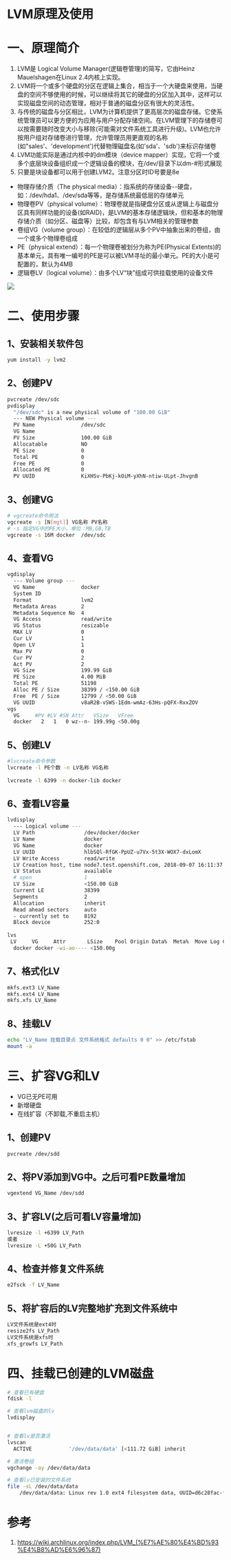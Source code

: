# LVM原理及使用

# 一、原理简介

1. LVM是 Logical Volume Manager(逻辑卷管理)的简写，它由Heinz Mauelshagen在Linux 2.4内核上实现。
2. LVM将一个或多个硬盘的分区在逻辑上集合，相当于一个大硬盘来使用，当硬盘的空间不够使用的时候，可以继续将其它的硬盘的分区加入其中，这样可以实现磁盘空间的动态管理，相对于普通的磁盘分区有很大的灵活性。
3. 与传统的磁盘与分区相比，LVM为计算机提供了更高层次的磁盘存储。它使系统管理员可以更方便的为应用与用户分配存储空间。在LVM管理下的存储卷可以按需要随时改变大小与移除(可能需对文件系统工具进行升级)。LVM也允许按用户组对存储卷进行管理，允许管理员用更直观的名称(如"sales'、'development')代替物理磁盘名(如'sda'、'sdb')来标识存储卷
4. LVM功能实际是通过内核中的dm模块（device mapper）实现，它将一个或多个底层块设备组织成一个逻辑设备的模块，在/dev/目录下以dm-#形式展现
5. 只要是块设备都可以用于创建LVM2。注意分区时ID号要是8e


- 物理存储介质（The physical media）：指系统的存储设备--硬盘，如：/dev/hda1、/dev/sda等等，是存储系统最低层的存储单元
- 物理卷PV（physical volume）：物理卷就是指硬盘分区或从逻辑上与磁盘分区具有同样功能的设备(如RAID)，是LVM的基本存储逻辑块，但和基本的物理存储介质（如分区、磁盘等）比较，却包含有与LVM相关的管理参数
- 卷组VG（volume group）：在较低的逻辑层从多个PV中抽象出来的卷组，由一个或多个物理卷组成
- PE（physical extend）：每一个物理卷被划分为称为PE(Physical Extents)的基本单元，具有唯一编号的PE是可以被LVM寻址的最小单元。PE的大小是可配置的，默认为4MB
- 逻辑卷LV（logical volume）：由多个LV“块”组成可供挂载使用的设备文件

![](../assets/linux-lvm-1.jpg)

# 二、使用步骤

## 1、安装相关软件包

```bash
yum install -y lvm2
```

## 2、创建PV

```bash
pvcreate /dev/sdc
pvdisplay 
  "/dev/sdc" is a new physical volume of "100.00 GiB"
  --- NEW Physical volume ---
  PV Name               /dev/sdc
  VG Name               
  PV Size               100.00 GiB
  Allocatable           NO
  PE Size               0   
  Total PE              0
  Free PE               0
  Allocated PE          0
  PV UUID               KiXHSv-PbKj-kOiM-yXhN-ntiw-ULpt-JhvgnB
```

## 3、创建VG

```bash
# vgcreate命令用法
vgcreate -s [N[mgt]] VG名称 PV名称
# -s 指定VG中的PE大小，单位：MB,GB,TB
vgcreate -s 16M docker  /dev/sdc 
```

## 4、查看VG

```bash
vgdisplay
  --- Volume group ---
  VG Name               docker
  System ID             
  Format                lvm2
  Metadata Areas        2
  Metadata Sequence No  4
  VG Access             read/write
  VG Status             resizable
  MAX LV                0
  Cur LV                1
  Open LV               1
  Max PV                0
  Cur PV                2
  Act PV                2
  VG Size               199.99 GiB
  PE Size               4.00 MiB
  Total PE              51198
  Alloc PE / Size       38399 / <150.00 GiB
  Free  PE / Size       12799 / <50.00 GiB
  VG UUID               v8aR2B-vSWS-1Edm-wmAz-63Hs-pQFX-RxxZOV
vgs  
  VG     #PV #LV #SN Attr   VSize   VFree  
  docker   2   1   0 wz--n- 199.99g <50.00g
```

## 5、创建LV

```bash
#lvcreate命令参数
lvcreate -l PE个数 -n LV名称 VG名称
​
lvcreate -l 6399 -n docker-lib docker
```

## 6、查看LV容量

```bash
lvdisplay
  --- Logical volume ---
  LV Path                /dev/docker/docker
  LV Name                docker
  VG Name                docker
  LV UUID                hlbSQl-RfGK-PpUZ-u7Vx-5t3X-WOX7-dxLomX
  LV Write Access        read/write
  LV Creation host, time node7.test.openshift.com, 2018-09-07 16:11:37 +0800
  LV Status              available
  # open                 1
  LV Size                <150.00 GiB
  Current LE             38399
  Segments               2
  Allocation             inherit
  Read ahead sectors     auto
  - currently set to     8192
  Block device           252:0
​
lvs
 LV     VG     Attr       LSize    Pool Origin Data%  Meta%  Move Log Cpy%Sync Convert
  docker docker -wi-ao---- <150.00g  
```

## 7、格式化LV

```bash
mkfs.ext3 LV_Name
mkfs.ext4 LV_Name
mkfs.xfs LV_Name
```

## 8、挂载LV

```bash
echo "LV_Name 挂载目录点 文件系统格式 defaults 0 0" >> /etc/fstab
mount -a
```

# 三、扩容VG和LV

- VG已无PE可用
- 新增硬盘
- 在线扩容（不卸载,不重启主机）

## 1、创建PV

```bash
pvcreate /dev/sdd
```

## 2、将PV添加到VG中。之后可看PE数量增加

```bash
vgextend VG_Name /dev/sdd
```


## 3、扩容LV(之后可看LV容量增加)

```bash
lvresize -l +6399 LV_Path
或者
lvresize -L +50G LV_Path
```


## 4、检查并修复文件系统

```bash
e2fsck -f LV_Name
```

## 5、将扩容后的LV完整地扩充到文件系统中

```bash
LV文件系统是ext4时
resize2fs LV_Path
LV文件系统是xfs时
xfs_growfs LV_Path
```

# 四、挂载已创建的LVM磁盘

```bash
# 查看已有硬盘
fdisk -l

# 查看lvm磁盘的lv
lvdisplay 


# 查看lv是否激活
lvscan
  ACTIVE            '/dev/data/data' [<111.72 GiB] inherit

# 激活卷组
vgchange -ay /dev/data/data

# 查看lv已安装的文件系统
file -sL /dev/data/data
	/dev/data/data: Linux rev 1.0 ext4 filesystem data, UUID=d6c28fac-fb04-423e-bf71-3271b808681c (extents) (64bit) (large files) (huge files)
```

# 参考

1. https://wiki.archlinux.org/index.php/LVM_(%E7%AE%80%E4%BD%93%E4%B8%AD%E6%96%87)